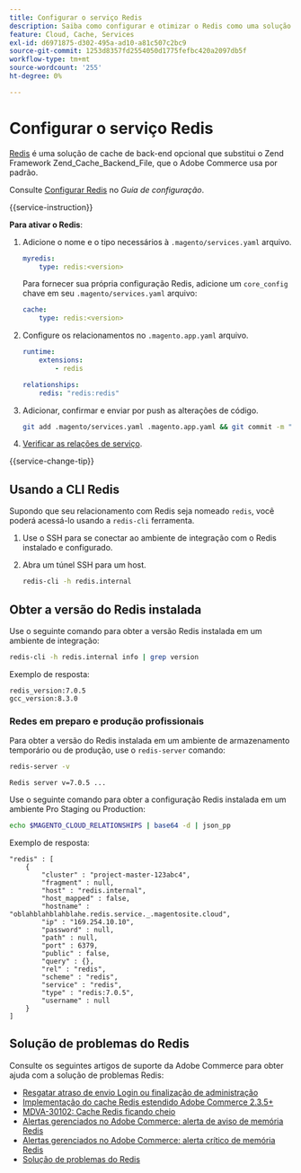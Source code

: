 ```yaml
---
title: Configurar o serviço Redis
description: Saiba como configurar e otimizar o Redis como uma solução de cache de back-end para Adobe Commerce na infraestrutura em nuvem.
feature: Cloud, Cache, Services
exl-id: d6971875-d302-495a-ad10-a81c507c2bc9
source-git-commit: 1253d8357fd2554050d1775fefbc420a2097db5f
workflow-type: tm+mt
source-wordcount: '255'
ht-degree: 0%

---
```


# Configurar o serviço Redis

[Redis](https://redis.io) é uma solução de cache de back-end opcional que substitui o Zend Framework Zend_Cache_Backend_File, que o Adobe Commerce usa por padrão.

Consulte [Configurar Redis](https://experienceleague.adobe.com/docs/commerce-operations/configuration-guide/cache/redis/config-redis.html) no _Guia de configuração_.

{{service-instruction}}

**Para ativar o Redis**:

1. Adicione o nome e o tipo necessários à `.magento/services.yaml` arquivo.

   ```yaml
   myredis:
       type: redis:<version>
   ```

   Para fornecer sua própria configuração Redis, adicione um `core_config` chave em seu `.magento/services.yaml` arquivo:

   ```yaml
   cache:
       type: redis:<version>
   ```

1. Configure os relacionamentos no `.magento.app.yaml` arquivo.

   ```yaml
   runtime:
       extensions:
           - redis
   
   relationships:
       redis: "redis:redis"
   ```

1. Adicionar, confirmar e enviar por push as alterações de código.

   ```bash
   git add .magento/services.yaml .magento.app.yaml && git commit -m "Enable redis service" && git push origin <branch-name>
   ```

1. [Verificar as relações de serviço](services-yaml.md#service-relationships).

{{service-change-tip}}

## Usando a CLI Redis

Supondo que seu relacionamento com Redis seja nomeado `redis`, você poderá acessá-lo usando a `redis-cli` ferramenta.

1. Use o SSH para se conectar ao ambiente de integração com o Redis instalado e configurado.

1. Abra um túnel SSH para um host.

   ```bash
   redis-cli -h redis.internal
   ```

## Obter a versão do Redis instalada

Use o seguinte comando para obter a versão Redis instalada em um ambiente de integração:

```bash
redis-cli -h redis.internal info | grep version
```

Exemplo de resposta:

```terminal
redis_version:7.0.5
gcc_version:8.3.0
```

### Redes em preparo e produção profissionais

Para obter a versão do Redis instalada em um ambiente de armazenamento temporário ou de produção, use o `redis-server` comando:

```bash
redis-server -v
```

```terminal
Redis server v=7.0.5 ...
```

Use o seguinte comando para obter a configuração Redis instalada em um ambiente Pro Staging ou Production:

```bash
echo $MAGENTO_CLOUD_RELATIONSHIPS | base64 -d | json_pp
```

Exemplo de resposta:

```terminal
"redis" : [
    {
        "cluster" : "project-master-123abc4",
        "fragment" : null,
        "host" : "redis.internal",
        "host_mapped" : false,
        "hostname" : "oblahblahblahblahe.redis.service._.magentosite.cloud",
        "ip" : "169.254.10.10",
        "password" : null,
        "path" : null,
        "port" : 6379,
        "public" : false,
        "query" : {},
        "rel" : "redis",
        "scheme" : "redis",
        "service" : "redis",
        "type" : "redis:7.0.5",
        "username" : null
    }
]
```

## Solução de problemas do Redis

Consulte os seguintes artigos de suporte da Adobe Commerce para obter ajuda com a solução de problemas Redis:

- [Resgatar atraso de envio Login ou finalização de administração](https://experienceleague.adobe.com/docs/commerce-knowledge-base/kb/troubleshooting/miscellaneous/redis-issue-delay-magento-admin-login-or-checkout.html)
- [Implementação do cache Redis estendido Adobe Commerce 2.3.5+](https://experienceleague.adobe.com/docs/commerce-operations/implementation-playbook/best-practices/planning/redis-service-configuration.html)
- [MDVA-30102: Cache Redis ficando cheio](https://experienceleague.adobe.com/docs/commerce-knowledge-base/kb/support-tools/patches/v1-0-6/mdva-30102-magento-patch-redis-cache-getting-full.html)
- [Alertas gerenciados no Adobe Commerce: alerta de aviso de memória Redis](https://experienceleague.adobe.com/docs/commerce-knowledge-base/kb/support-tools/managed-alerts/managed-alerts-on-magento-commerce-redis-memory-warning-alert.html)
- [Alertas gerenciados no Adobe Commerce: alerta crítico de memória Redis](https://experienceleague.adobe.com/docs/commerce-knowledge-base/kb/support-tools/managed-alerts/managed-alerts-on-magento-commerce-redis-memory-critical-alert.html)
- [Solução de problemas do Redis](https://experienceleague.adobe.com/docs/commerce-knowledge-base/kb/troubleshooting/miscellaneous/redis-troubleshooter.html)
